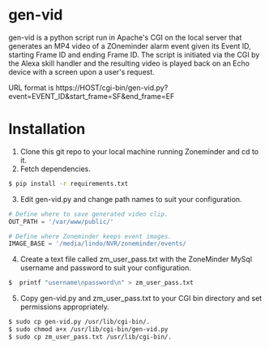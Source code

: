 # gen-vid
gen-vid is a python script run in Apache's CGI on the local server that generates an MP4 video of a ZOneminder alarm event given its Event ID, starting Frame ID and ending Frame ID. The script is initiated via the CGI by the Alexa skill handler and the resulting video is played back on an Echo device with a screen upon a user's request.

URL format is https://HOST/cgi-bin/gen-vid.py?event=EVENT_ID&start_frame=SF&end_frame=EF

# Installation
1. Clone this git repo to your local machine running Zoneminder and cd to it.
2. Fetch dependencies.
```bash
$ pip install -r requirements.txt
```
3. Edit gen-vid.py and change path names to suit your configuration.
```python
# Define where to save generated video clip.
OUT_PATH = '/var/www/public/'

# Define where Zoneminder keeps event images.
IMAGE_BASE = '/media/lindo/NVR/zoneminder/events/
```
4. Create a text file called zm_user_pass.txt with the ZoneMinder MySql username and password to suit your configuration.
```bash
$  printf "username\npassword\n" > zm_user_pass.txt
``` 
5. Copy gen-vid.py and zm_user_pass.txt to your CGI bin directory and set permissions appropriately.
```bash
$ sudo cp gen-vid.py /usr/lib/cgi-bin/.
$ sudo chmod a+x /usr/lib/cgi-bin/gen-vid.py
$ sudo cp zm_user_pass.txt /usr/lib/cgi-bin/.
```